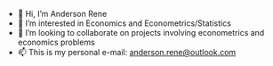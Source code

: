 - 👋 Hi, I’m Anderson Rene
- 👀 I’m interested in Economics and Econometrics/Statistics
- 💞️ I’m looking to collaborate on projects involving econometrics and economics problems
- 📫 This is my personal e-mail: anderson.rene@outlook.com

<!---
andersonrene/andersonrene is a ✨ special ✨ repository because its `README.md` (this file) appears on your GitHub profile.
You can click the Preview link to take a look at your changes.
--->

